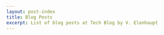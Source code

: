 ```yaml
---
layout: post-index
title: Blog Posts
excerpt: List of blog posts at Tech Blog by V. Elenhaupt
---
```

